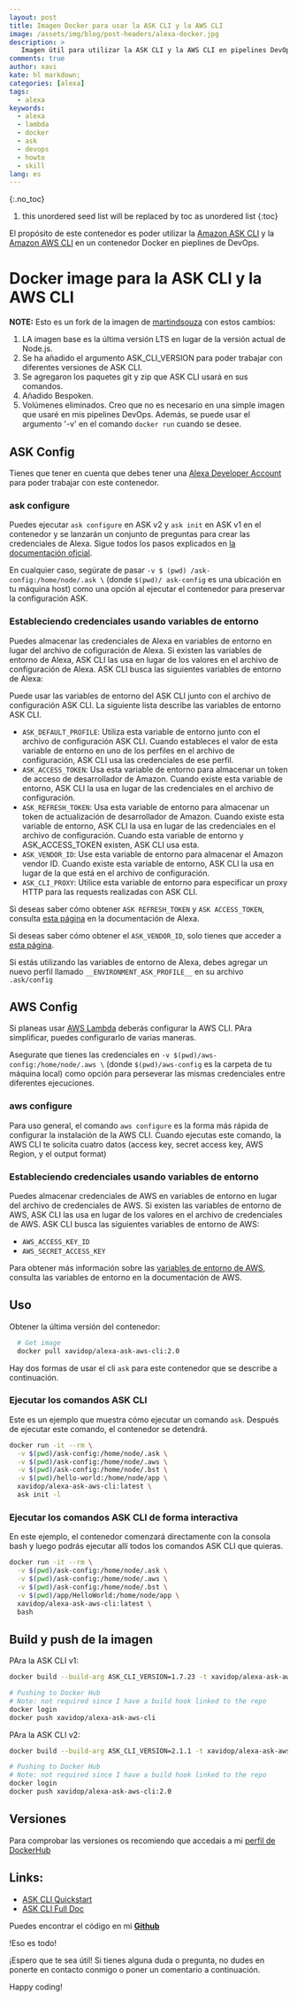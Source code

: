 ```yaml
---
layout: post
title: Imagen Docker para usar la ASK CLI y la AWS CLI 
image: /assets/img/blog/post-headers/alexa-docker.jpg
description: >
   Imagen útil para utilizar la ASK CLI y la AWS CLI en pipelines DevOps
comments: true
author: xavi
kate: hl markdown;
categories: [alexa]
tags:
  - alexa
keywords:
  - alexa
  - lambda
  - docker
  - ask
  - devops
  - howto
  - skill
lang: es
---
```

{:.no_toc}
1. this unordered seed list will be replaced by toc as unordered list
{:toc}

El propósito de este contenedor es poder utilizar la [Amazon ASK CLI](https://developer.amazon.com/docs/smapi/ask-cli-intro.html#alexa-skills-kit-command-line-interface-ask-cli) y la [Amazon AWS CLI](https://docs.aws.amazon.com/cli/index.html) en un contenedor Docker en pieplines de DevOps.

# Docker image para la ASK CLI y la AWS CLI 

**NOTE:** Esto es un fork de la imagen de [martindsouza](https://github.com/martindsouza/docker-amazon-ask-cli) con estos cambios:
1. LA imagen base es la última versión LTS en lugar de la versión actual de Node.js.
2. Se ha añadido el argumento ASK_CLI_VERSION para poder trabajar con diferentes versiones de ASK CLI.
3. Se agregaron los paquetes git y zip que ASK CLI usará en sus comandos.
4. Añadido Bespoken.
5. Volúmenes eliminados. Creo que no es necesario en una simple imagen que usaré en mis pipelines DevOps. Además, se puede usar el argumento '-v' en el comando `docker run` cuando se desee.

## ASK Config

Tienes que tener en cuenta que debes tener una [Alexa Developer Account](https://developer.amazon.com/alexa) para poder trabajar con este contenedor.

### ask configure

Puedes ejecutar `ask configure` en ASK v2 y `ask init` en ASK v1 en el contenedor y se lanzarán  un conjunto de preguntas para crear las credenciales de Alexa.
Sigue todos los pasos explicados en [la documentación oficial](https://developer.amazon.com/en-US/docs/alexa/smapi/manage-credentials-with-ask-cli.html).

En cualquier caso, segúrate de pasar `-v $ (pwd) /ask-config:/home/node/.ask \` (donde `$(pwd)/ ask-config` es una ubicación en tu máquina host) como una opción al ejecutar el contenedor para preservar la configuración ASK.

### Estableciendo credenciales usando variables de entorno

Puedes almacenar las credenciales de Alexa en variables de entorno en lugar del archivo de cofiguración de Alexa. 
Si existen las variables de entorno de Alexa, ASK CLI las usa en lugar de los valores en el archivo de configuración de Alexa. 
ASK CLI busca las siguientes variables de entorno de Alexa:

Puede usar las variables de entorno del ASK CLI junto con el archivo de configuración ASK CLI. La siguiente lista describe las variables de entorno ASK CLI.

* `ASK_DEFAULT_PROFILE`: Utiliza esta variable de entorno junto con el archivo de configuración ASK CLI. Cuando estableces el valor de esta variable de entorno en uno de los perfiles en el archivo de configuración, ASK CLI usa las credenciales de ese perfil.
* `ASK_ACCESS_TOKEN`: Usa esta variable de entorno para almacenar un token de acceso de desarrollador de Amazon. Cuando existe esta variable de entorno, ASK CLI la usa en lugar de las credenciales en el archivo de configuración.
* `ASK_REFRESH_TOKEN`: Usa esta variable de entorno para almacenar un token de actualización de desarrollador de Amazon. Cuando existe esta variable de entorno, ASK CLI la usa en lugar de las credenciales en el archivo de configuración. Cuando esta variable de entorno y ASK_ACCESS_TOKEN existen, ASK CLI usa esta.
* `ASK_VENDOR_ID`: Use esta variable de entorno para almacenar el Amazon vendor ID. Cuando existe esta variable de entorno, ASK CLI la usa en lugar de la que está en el archivo de configuración.
* `ASK_CLI_PROXY`: Utilice esta variable de entorno para especificar un proxy HTTP para las requests realizadas con ASK CLI.
  
Si deseas saber cómo obtener `ASK REFRESH_TOKEN` y `ASK ACCESS_TOKEN`, consulta [esta página](https://developer.amazon.com/en-US/docs/alexa/smapi/get-access-token-smapi.html) en la documentación de Alexa.

Si deseas saber cómo obtener el `ASK_VENDOR_ID`, solo tienes que acceder a [esta página](https://developer.amazon.com/settings/console/mycid).

Si estás utilizando las variables de entorno de Alexa, debes agregar un nuevo perfil llamado `__ENVIRONMENT_ASK_PROFILE__` en su archivo `.ask/config`

## AWS Config

Si planeas usar [AWS Lambda](https://aws.amazon.com/lambda/) deberás configurar la AWS CLI. PAra simplificar, puedes configurarlo de varias maneras.

Asegurate que tienes las credenciales en `-v $(pwd)/aws-config:/home/node/.aws \` (donde `$(pwd)/aws-config` es la carpeta de tu máquina local) como opción para perseverar las mismas credenciales entre diferentes ejecuciones.

### aws configure

Para uso general, el comando `aws configure` es la forma más rápida de configurar la instalación de la AWS CLI.
Cuando ejecutas este comando, la AWS CLI te solicita cuatro datos (access key, secret access key, AWS Region, y el output format)

### Estableciendo credenciales usando variables de entorno

Puedes almacenar credenciales de AWS en variables de entorno en lugar del archivo de credenciales de AWS. Si existen las variables de entorno de AWS, ASK CLI las usa en lugar de los valores en el archivo de credenciales de AWS. ASK CLI busca las siguientes variables de entorno de AWS:

* `AWS_ACCESS_KEY_ID`
* `AWS_SECRET_ACCESS_KEY`
  
Para obtener más información sobre las [variables de entorno de AWS](https://docs.aws.amazon.com/cli/latest/userguide/cli-configure-envvars.html), consulta las variables de entorno en la documentación de AWS.

## Uso

Obtener la última versión del contenedor:

~~~bash
  # Get image
  docker pull xavidop/alexa-ask-aws-cli:2.0
~~~

Hay dos formas de usar el cli `ask` para este contenedor que se describe a continuación.

### Ejecutar los comandos ASK CLI

Este es un ejemplo que muestra cómo ejecutar un comando `ask`. Después de ejecutar este comando, el contenedor se detendrá.

~~~bash
docker run -it --rm \
  -v $(pwd)/ask-config:/home/node/.ask \
  -v $(pwd)/ask-config:/home/node/.aws \
  -v $(pwd)/ask-config:/home/node/.bst \
  -v $(pwd)/hello-world:/home/node/app \
  xavidop/alexa-ask-aws-cli:latest \
  ask init -l
~~~

### Ejecutar los comandos ASK CLI de forma interactiva

En este ejemplo, el contenedor comenzará directamente con la consola bash y luego podrás ejecutar allí todos los comandos ASK CLI que quieras.

~~~bash
docker run -it --rm \
  -v $(pwd)/ask-config:/home/node/.ask \
  -v $(pwd)/ask-config:/home/node/.aws \
  -v $(pwd)/ask-config:/home/node/.bst \
  -v $(pwd)/app/HelloWorld:/home/node/app \
  xavidop/alexa-ask-aws-cli:latest \
  bash

~~~

## Build y push de la imagen

PAra la ASK CLI v1:
~~~bash
docker build --build-arg ASK_CLI_VERSION=1.7.23 -t xavidop/alexa-ask-aws-cli:1.0 .

# Pushing to Docker Hub
# Note: not required since I have a build hook linked to the repo
docker login
docker push xavidop/alexa-ask-aws-cli
~~~

PAra la ASK CLI v2:
~~~bash
docker build --build-arg ASK_CLI_VERSION=2.1.1 -t xavidop/alexa-ask-aws-cli:2.0 .

# Pushing to Docker Hub
# Note: not required since I have a build hook linked to the repo
docker login
docker push xavidop/alexa-ask-aws-cli:2.0
~~~

## Versiones

Para comprobar las versiones os recomiendo que accedais a mi [perfil de DockerHub](https://hub.docker.com/r/xavidop/alexa-ask-aws-cli/tags)

## Links:

- [ASK CLI Quickstart](https://developer.amazon.com/docs/smapi/quick-start-alexa-skills-kit-command-line-interface.html)
- [ASK CLI Full Doc](https://developer.amazon.com/docs/smapi/ask-cli-intro.html#alexa-skills-kit-command-line-interface-ask-cli)


Puedes encontrar el código en mi [**Github**](https://github.com/xavidop/alexa-ask-aws-cli-docker)

!Eso es todo!

¡Espero que te sea útil! Si tienes alguna duda o pregunta, no dudes en ponerte en contacto conmigo o poner un comentario a continuación.

Happy coding!
    